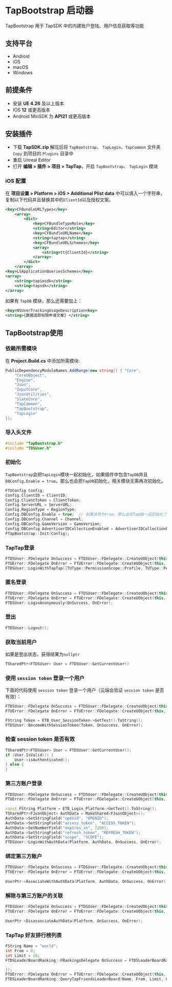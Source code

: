 # TapBootstrap 启动器

TapBootstrap 用于 TapSDK 中的内建账户登陆、用户信息获取等功能

## 支持平台

* Android
* iOS
* macOS
* Windows

## 前提条件

* 安装 **UE 4.26** 及以上版本
* IOS **12** 或更高版本 
* Android MinSDK 为 **API21** 或更高版本

## 安装插件

* 下载 **TapSDK.zip** 解压后将 `TapBootstrap`、 `TapLogin`、`TapCommon` 文件夹 `Copy` 到项目的 `Plugins` 目录中
* 重启 Unreal Editor
* 打开 **编辑 > 插件 > 项目 > TapTap**，开启 `TapBootstrap`、 `TapLogin` 模块


### iOS 配置

在 **项目设置 > Platform > iOS > Additional Plist data** 中可以填入一个字符串，复制以下代码并且替换其中的`ClientId`以及授权文案。

```xml
<key>CFBundleURLTypes</key>
    <array>
        <dict>
            <key>CFBundleTypeRole</key>
            <string>Editor</string>
            <key>CFBundleURLName</key>
            <string>taptap</string>
            <key>CFBundleURLSchemes</key>
            <array>
                <string>tt{ClientId}</string>
            </array>
        </dict>
    </array>
<key>LSApplicationQueriesSchemes</key>
<array>
    <string>tapiosdk</string>
    <string>tapsdk</string>
</array>
```

如果有 `TapDB` 模块，那么还需要加上：
```xml
<key>NSUserTrackingUsageDescription<key>
<string>{数据追踪权限申请文案} </string>
```

## TapBootstrap使用

### 依赖所需模块
在 **Project.Build.cs** 中添加所需模块:
```c#
PublicDependencyModuleNames.AddRange(new string[] { "Core",
	"CoreUObject",
	"Engine",
	"Json",
	"InputCore",
	"JsonUtilities",
	"SlateCore",
	"TapCommon",
	"TapBootstrap",
	"TapLogin"
});
```

### 导入头文件
```cpp
#include "TapBootstrap.h"
#include "TDSUser.h"
```

### 初始化

`TapBootstrap`会把`TapLogin`模块一起初始化，如果插件中包含`TapDB`并且`DBConfig.Enable = true`，那么也会把`TapDB`初始化，相关模块无需再次初始化。
```cpp
FTUConfig Config;
Config.ClientID = ClientID;
Config.ClientToken = ClientToken;
Config.ServerURL = ServerURL;
Config.RegionType = RegionType;
Config.DBConfig.Enable = true;  // 如果该项为true，那么会将TapDB一起初始化了
Config.DBConfig.Channel = Channel;
Config.DBConfig.GameVersion = GameVersion;
Config.DBConfig.AdvertiserIDCollectionEnabled = AdvertiserIDCollectionEnabled;
FTapBootstrap::Init(Config);
```

### TapTap登录
```cpp
FTDSUser::FDelegate OnSuccess = FTDSUser::FDelegate::CreateUObject(this, &UServiceWidgetBootstrap::OnUserSuccessCallBack);
FTUError::FDelegate OnError = FTUError::FDelegate::CreateUObject(this, &UServiceWidgetBootstrap::OnUserErrorCallBack);
FTDSUser::LoginWithTapTap({TUType::PermissionScope::Profile, TUType::PermissionScope::Friend}, OnSuccess, OnError);
```

### 匿名登录
```cpp
FTDSUser::FDelegate OnSuccess = FTDSUser::FDelegate::CreateUObject(this, &UServiceWidgetBootstrap::OnUserSuccessCallBack);
FTUError::FDelegate OnError = FTUError::FDelegate::CreateUObject(this, &UServiceWidgetBootstrap::OnUserErrorCallBack);
FTDSUser::LoginAnonymously(OnSuccess, OnError);
```

### 登出
```cpp
FTDSUser::Logout();
```

### 获取当前用户
如果是登出状态，获得结果为`nullptr`
```cpp
TSharedPtr<FTDSUser> User = FTDSUser::GetCurrentUser()
```

### 使用 `session token` 登录一个用户
下面的代码使用 `session token` 登录一个用户（云端会验证 `session token` 是否有效）：
```cpp
FTDSUser::FDelegate OnSuccess = FTDSUser::FDelegate::CreateUObject(this, &UServiceWidgetBootstrap::OnUserSuccessCallBack);
FTUError::FDelegate OnError = FTUError::FDelegate::CreateUObject(this, &UServiceWidgetBootstrap::OnUserErrorCallBack);

FString Token = ETB_User_SessionToken->GetText().ToString();
FTDSUser::BecomeWithSessionToken(Token, OnSuccess, OnError);
```

### 检查 session token 是否有效
```cpp
TSharedPtr<FTDSUser> User = FTDSUser::GetCurrentUser();
if (User.IsValid()) {
	User->isAuthenticated();
} else {
}
```

### 第三方账户登录

```cpp
FTDSUser::FDelegate OnSuccess = FTDSUser::FDelegate::CreateUObject(this, &UServiceWidgetBootstrap::OnUserSuccessCallBack);
FTUError::FDelegate OnError = FTUError::FDelegate::CreateUObject(this, &UServiceWidgetBootstrap::OnUserErrorCallBack);
	
const FString Platform = ETB_Login_Platform->GetText().ToString();
TSharedPtr<FJsonObject> AuthData = MakeShared<FJsonObject>();
AuthData->SetStringField("openid", "OPENID");
AuthData->SetStringField("access_token", "ACCESS_TOKEN");
AuthData->SetNumberField("expires_in", 7200);
AuthData->SetStringField("refresh_token", "REFRESH_TOKEN");
AuthData->SetStringField("scope", "SCOPE");
FTDSUser::LoginWithAuthData(Platform, AuthData, OnSuccess, OnError);
```

### 绑定第三方账户

```cpp
FTDSUser::FDelegate OnSuccess = FTDSUser::FDelegate::CreateUObject(this, &UServiceWidgetBootstrap::OnUserSuccessCallBack);
FTUError::FDelegate OnError = FTUError::FDelegate::CreateUObject(this, &UServiceWidgetBootstrap::OnUserErrorCallBack);
	
UserPtr->AssociateWithAuthData(Platform, AuthData, OnSuccess, OnError);
```

### 解除与第三方账户的关联
```cpp
FTDSUser::FDelegate OnSuccess = FTDSUser::FDelegate::CreateUObject(this, &UServiceWidgetBootstrap::OnUserSuccessCallBack);
FTUError::FDelegate OnError = FTUError::FDelegate::CreateUObject(this, &UServiceWidgetBootstrap::OnUserErrorCallBack);
	
UserPtr->DisassociateAuthData(Platform, OnSuccess, OnError);
```

### TapTap 好友排行榜列表
```cpp
FString Name = "world";
int From = 0;
int Limit = 10;
FTDSLeaderBoardRanking::FRankingsDelegate OnSuccess = FTDSLeaderBoardRanking::FRankingsDelegate::CreateLambda([](const TArray<FTDSLeaderBoardRanking>& Rankings) {

});
FTUError::FDelegate OnError = FTUError::FDelegate::CreateUObject(this, &UServiceWidgetBootstrap::OnUserErrorCallBack);
FTDSLeaderBoardRanking::QueryTapFriendsLeaderBoard(Name, From, Limit, OnSuccess, OnError);
```


